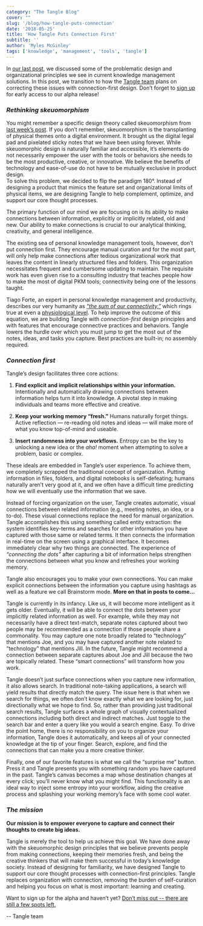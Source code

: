 ```yaml
---
category: "The Tangle Blog"
cover: ""
slug: '/blog/how-tangle-puts-connection'
date: '2018-05-25'
title: 'How Tangle Puts Connection First'
subtitle: ''
author: 'Myles McGinley'
tags: ['knowledge', 'management', 'tools', 'tangle']
---
```


In [our last post](https://usetangle.com/blog-tools-of-the-trade), we discussed some of the problematic design and organizational principles we see in current knowledge management solutions. In this post, we transition to how the [Tangle team](http://usetangle.com/team) plans on correcting these issues with connection-first design. Don’t forget to [sign up](https://ventures.us17.list-manage.com/subscribe?u=710569ad280cf37e55faa0612&id=1f711ff76c) for early access to our alpha release!

### *Rethinking skeuomorphism*

You might remember a specific design theory called skeuomorphism from [last week’s post](https://usetangle.com/blog-tools-of-the-trade). If you don’t remember, skeuomorphism is the transplanting of physical themes onto a digital environment. It brought us the digital legal pad and pixelated sticky notes that we have been using forever. While skeuomorphic design is naturally familiar and accessible, it’s elements do not necessarily empower the user with the tools or behaviors she needs to be the most productive, creative, or innovative. We believe the benefits of technology and ease-of-use do not have to be mutually exclusive in product design.  
To solve this problem, we decided to flip the paradigm 180°. Instead of designing a product that mimics the feature set and organizational limits of physical items, we are designing Tangle to help complement, optimize, and support our core thought processes.  

The primary function of our mind we are focusing on is its ability to make connections between information, explicitly or implicitly related, old and new. Our ability to make connections is crucial to our analytical thinking, creativity, and general intelligence. 

The existing sea of personal knowledge management tools, however, don’t put connection first. They encourage manual curation and for the most part, will only help make connections after tedious organizational work that leaves the content in linearly structured files and folders. This organization necessitates frequent and cumbersome updating to maintain. The requisite work has even given rise to a consulting industry that teaches people how to make the most of digital PKM tools; connectivity being one of the lessons taught. 

Tiago Forte, an expert in personal knowledge management and productivity, describes our very humanity as [*“the sum of our connectivity,”*](https://praxis.fortelabs.co/a-pattern-recognition-theory-of-mind/)  which rings true at even a [physiological level](https://www.sciencedaily.com/releases/2010/02/100222161843.htm). To help improve the outcome of this equation, we are building Tangle with *connection-first* design principles and with features that encourage connective practices and behaviors. Tangle lowers the hurdle over which you must jump to get the most out of the notes, ideas, and tasks you capture. Best practices are built-in; no assembly required.

### *Connection first*

Tangle’s design facilitates three core actions:

1. **Find explicit and implicit relationships within your information.** Intentionally and automatically drawing connections between information helps turn it into knowledge. A pivotal step in making individuals and teams more effective and creative. 

2. **Keep your working memory “fresh.”** Humans naturally forget things. Active reflection — re-reading old notes and ideas — will make more of what you know top-of-mind and useable.

3. **Insert randomness into your workflows.** Entropy can be the key to unlocking a new idea or the *aha!* moment when attempting to solve a problem, basic or complex.

These ideals are embedded in Tangle’s user experience. To achieve them, we completely scrapped the traditional concept of organization. Putting information in files, folders, and digital notebooks is self-defeating; humans naturally aren’t very good at it, and we often have a difficult time predicting how we will eventually use the information that we save.

Instead of forcing organization on the user, Tangle creates automatic, visual connections between related information (e.g., meeting notes, an idea, or a to-do). These visual connections replace the need for manual organization. Tangle accomplishes this using something called entity extraction: the system identifies key-terms and searches for other information you have captured with those same or related terms. It then connects the information in real-time on the screen using a graphical interface. It becomes immediately clear why two things are connected. The experience of *“connecting the dots”* after capturing a bit of information helps strengthen the connections between what you know and refreshes your working memory. 

Tangle also encourages you to make your own connections. You can make explicit connections between the information you capture using hashtags as well as a feature we call Brainstorm mode. **More on that in posts to come...**

Tangle is currently in its infancy. Like us, it will become more intelligent as it gets older. Eventually, it will be able to connect the dots between your implicitly related information as well. For example, while they may not necessarily have a direct text-match, separate notes captured about two people may be recommended as a connection if those people share a commonality. You may capture one note broadly related to “technology” that mentions Joe, and you may have captured another note related to “technology” that mentions Jill. In the future, Tangle might recommend a connection between separate captures about Joe and Jill because the two are topically related. These “smart connections” will transform how you work.

Tangle doesn’t just surface connections when you capture new information, it also allows search. In traditional note-taking applications, a search will yield results that directly match the query. The issue here is that when we search for things, we often don’t know exactly what we are looking for, just directionally what we hope to find. So, rather than providing just traditional search results, Tangle surfaces a whole graph of visually contextualized connections including both direct and indirect matches. Just toggle to the search bar and enter a query like you would a search engine. Easy. To drive the point home, there is no responsibility on you to organize your information, Tangle does it automatically, and keeps all of your connected knowledge at the tip of your finger. Search, explore, and find the connections that can make you a more creative thinker.

Finally, one of our favorite features is what we call the “surprise me” button. Press it and Tangle presents you with something random you have captured in the past. Tangle’s canvas becomes a map whose destination changes at every click; you’ll never know what you might find. This functionality is an ideal way to inject some entropy into your workflow, aiding the creative process and splashing your working memory’s face with some cool water.

### *The mission*

**Our mission is to empower everyone to capture and connect their thoughts to create big ideas.** 

Tangle is merely the tool to help us achieve this goal. We have done away with the skeuomorphic design principles that we believe prevents people from making connections, keeping their memories fresh, and being the creative thinkers that will make them successful in today’s knowledge society. Instead of designing for familiarity, we have designed Tangle to support our core thought processes with connection-first principles. Tangle replaces organization with connection, removing the burden of self-curation and helping you focus on what is most important: learning and creating.

Want to sign up for the alpha and haven’t yet? [Don’t miss out -- there are still a few spots left.](https://ventures.us17.list-manage.com/subscribe?u=710569ad280cf37e55faa0612&id=1f711ff76c)

-- Tangle team  

